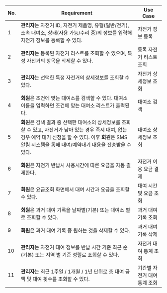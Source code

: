 | No. | Requirement                                                                                                                                                                                                                | Use Case                |
| --- | -------------------------------------------------------------------------------------------------------------------------------------------------------------------------------------------------------------------------- | ----------------------- |
| 1   | **관리자**는 자전거 ID, 자전거 제품명, 유형(일반/전기), 소속 대여소, 상태(사용 가능/수리 중)의 정보를 입력해 자전거 정보를 등록할 수 있다.                                                                                 | 자전거 정보 등록        |
| 2   | **관리자**는 등록된 자전거 리스트를 조회할 수 있으며, 특정 자전거의 항목을 삭제할 수 있다.                                                                                                                                 | 등록 자전거 리스트 조회 |
| 3   | **관리자**는 선택한 특정 자전거의 상세정보를 조회할 수 있다.                                                                                                                                                               | 자전거 상세정보 조회    |
| 4   | **회원**은 조건에 맞는 대여소를 검색할 수 있다. 대여소 이름을 입력하면 조건에 맞는 대여소 리스트가 출력된다.                                                                                                               | 대여소 검색             |
| 5   | **회원**은 검색 결과 중 선택한 대여소의 상세정보를 조회할 수 있고, 자전거가 남아 있는 경우 즉시 대여, 없는 경우 예약 대기 신청을 할 수 있다. 이후 **회원**은 SMS 알림 시스템을 통해 대여/예약대기 내용을 전송받을 수 있다. | 대여소 상세정보 조회    |
| 6   | **회원**은 자전거 반납시 사용시간에 따른 요금을 자동 결제한다. | 자전거 이용 요금 결제    |
| 7   | **회원**은 요금조회 화면에서 대여 시간과 요금을 조회할 수 있다. | 대여 시간 및 요금 조회  |
| 8   | **회원**은 과거 대여 기록을 날짜별(기본) 또는 대여소 별로 조회할 수 있다.  | 과거 대여 기록 조회  |
| 9   | **회원**은 과거 대여 기록 중 원하는 것을 삭제할 수 있다.  | 과거 대여 기록 삭제  |
| 10   | **관리자**는 자전거 대여 정보를 반납 시간 기준 최근 순 (기본) 또는 지역 별 기준 정렬로 조회할 수 있다. | 자전거 대여 통계 조회  |
| 11   | **관리자**는 최근 1주일 / 1개월 / 1년 단위로 총 대여 금액 및 대여 횟수를 조회할 수 있다. | 기간별 자전거 대여 통계 조회  |